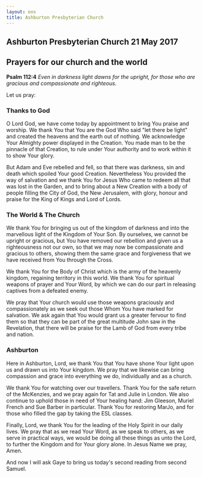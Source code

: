 ```yaml
---
layout: oos
title: Ashburton Presbyterian Church
---
```

## Ashburton Presbyterian Church  21 May 2017 

## Prayers for our church and the world

__Psalm 112:4__ _Even in darkness light dawns for the upright, for those who are gracious and compassionate and righteous._

Let us pray:

### Thanks to God
O Lord God, we have come today by appointment to bring You praise and worship. We thank You that You are the God Who said "let there be light" and created the heavens and the earth out of nothing. We acknowledge Your Almighty power displayed in the Creation. You made man to be the pinnacle of that Creation, to rule under Your authority and to work within it to show Your glory.

But Adam and Eve rebelled and fell, so that there was darkness, sin and death which spoiled Your good Creation. Nevertheless You provided the way of salvation and we thank You for Jesus Who came to redeem all that was lost in the Garden, and to bring about a New Creation with a body of people filling the City of God, the New Jerusalem, with glory, honour and praise for the King of Kings and Lord of Lords.

### The World & The Church
We thank You for bringing us out of the kingdom of darkness and into the marvellous light of the Kingdom of Your Son. By ourselves, we cannot be upright or gracious, but You have removed our rebellion and given us a righteousness not our own, so that we may now be compassionate and gracious to others, showing them the same grace and forgiveness that we have received from You through the Cross. 

We thank You for the Body of Christ which is the army of the heavenly kingdom, regaining territory in this world. We thank You for spiritual weapons of prayer and Your Word, by which we can do our part in releasing captives from a defeated enemy. 

We pray that Your church would use those weapons graciously and compassionately as we seek out those Whom You have marked for salvation. We ask again that You would grant us a greater fervour to find them so that they can be part of the great multitude John saw in the Revelation, that there will be praise for the Lamb of God from every tribe and nation. 

### Ashburton
Here in Ashburton, Lord, we thank You that You have shone Your light upon us and drawn us into Your kingdom. We pray that we likewise can bring compassion and grace into everything we do, individually and as a church.

We thank You for watching over our travellers. Thank You for the safe return of the McKenzies, and we pray again for Tat and Julie in London. We also continue to uphold those in need of Your healing hand: Jim Gleeson, Muriel French and Sue Barber in particular. Thank You for restoring MarJo, and for those who filled the gap by taking the ESL classes.



Finally, Lord, we thank You for the leading of the Holy Spirit in our daily lives. We pray that as we read Your Word, as we speak to others, as we serve in practical ways, we would be doing all these things as unto the Lord, to further the Kingdom and for Your glory alone. In Jesus Name we pray, Amen.

And now I will ask Gaye to bring us today's second reading from second Samuel.




